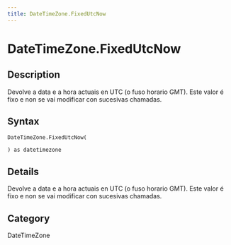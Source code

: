 ```yaml
---
title: DateTimeZone.FixedUtcNow
---
```


# DateTimeZone.FixedUtcNow


## Description

Devolve a data e a hora actuais en UTC (o fuso horario GMT). Este valor é fixo e non se vai modificar con sucesivas chamadas.


## Syntax

```powerquery
DateTimeZone.FixedUtcNow(

) as datetimezone
```


## Details

Devolve a data e a hora actuais en UTC (o fuso horario GMT). Este valor é fixo e non se vai modificar con sucesivas chamadas.



## Category
DateTimeZone
